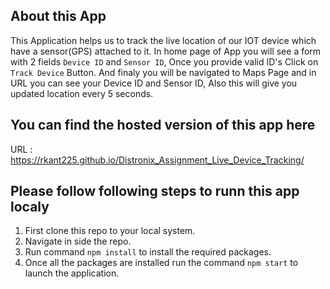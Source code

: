 ## About this App
This Application helps us to track the live location of our IOT device which have a sensor(GPS) attached to it.
In home page of App you will see a form with 2 fields `Device ID` and `Sensor ID`, Once you provide valid ID's Click on `Track Device` Button.
And finaly you will be navigated to Maps Page and in URL you can see your Device ID and Sensor ID, Also this will give you updated location every 5 seconds.

## You can find the hosted version of this app here
URL : https://rkant225.github.io/Distronix_Assignment_Live_Device_Tracking/

## Please follow following steps to runn this app localy
1. First clone this repo to your local system.
2. Navigate in side the repo.
3. Run command `npm install` to install the required packages.
4. Once all the packages are installed run the command `npm start` to launch the application.
